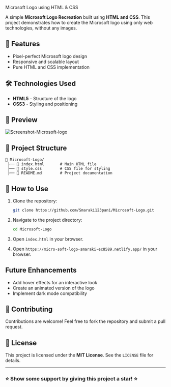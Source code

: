  Microsoft Logo using HTML & CSS

A simple **Microsoft Logo Recreation** built using **HTML and CSS**. This project demonstrates how to create the Microsoft logo using only web technologies, without any images.

## 🚀 Features

- Pixel-perfect Microsoft logo design
- Responsive and scalable layout
- Pure HTML and CSS implementation

## 🛠️ Technologies Used

- **HTML5** - Structure of the logo
- **CSS3** - Styling and positioning

## 📸 Preview
![Screenshot-Microsoft-logo](https://github.com/user-attachments/assets/a140e9c6-20e9-4fa1-81ef-b48628539301)

## 📂 Project Structure

```
📁 Microsoft-Logo/
 ├── 📄 index.html       # Main HTML file
 ├── 📄 style.css        # CSS file for styling
 ├── 📄 README.md        # Project documentation
```

## 🎯 How to Use

1. Clone the repository:
   ```sh
   git clone https://github.com/Smaraki123pani/Microsoft-Logo.git
   ```
2. Navigate to the project directory:
   ```sh
   cd Microsoft-Logo
   ```
3. Open `index.html` in your browser.

4. Open `https://micro-soft-logo-smaraki-ec8589.netlify.app/` in your browser.

## Future Enhancements

- Add hover effects for an interactive look
- Create an animated version of the logo
- Implement dark mode compatibility

## 🙌 Contributing

Contributions are welcome! Feel free to fork the repository and submit a pull request.

## 📜 License

This project is licensed under the **MIT License**. See the `LICENSE` file for details.

---

### ⭐ Show some support by giving this project a star! ⭐

